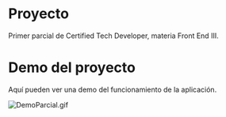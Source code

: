 # Proyecto

Primer parcial de Certified Tech Developer, materia Front End III.

# Demo del proyecto

Aquí pueden ver una demo del funcionamiento de la aplicación.

![DemoParcial.gif](https://raw.githubusercontent.com/Frontend-III/entregable-frontend-3-junio22/main/demoReactFE3.gif)
